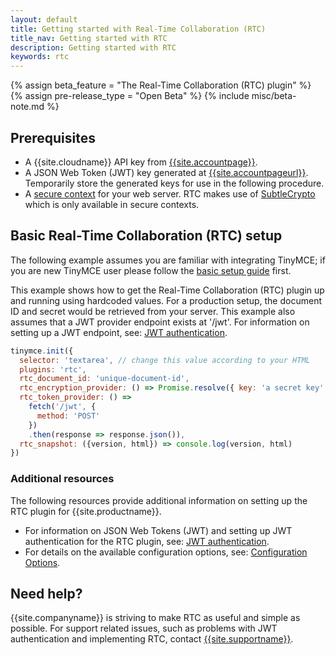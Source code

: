 ```yaml
---
layout: default
title: Getting started with Real-Time Collaboration (RTC)
title_nav: Getting started with RTC
description: Getting started with RTC
keywords: rtc
---
```


{% assign beta_feature = "The Real-Time Collaboration (RTC) plugin" %}
{% assign pre-release_type = "Open Beta" %}
{% include misc/beta-note.md %}

## Prerequisites

* A {{site.cloudname}} API key from [{{site.accountpage}}]({{site.accountsignup}}).
* A JSON Web Token (JWT) key generated at [{{site.accountpageurl}}]({{site.accountpageurl}}). Temporarily store the generated keys for use in the following procedure.
* A [secure context](https://developer.mozilla.org/en-US/docs/Web/Security/Secure_Contexts) for your web server. RTC makes use of [SubtleCrypto](https://developer.mozilla.org/en-US/docs/Web/API/SubtleCrypto) which is only available in secure contexts.

## Basic Real-Time Collaboration (RTC) setup

The following example assumes you are familiar with integrating TinyMCE; if you are new TinyMCE user please follow the [basic setup guide]({{site.baseurl}}/general-configuration-guide/basic-setup/) first.

This example shows how to get the Real-Time Collaboration (RTC) plugin up and running using hardcoded values. For a production setup, the document ID and secret would be retrieved from your server. This example also assumes that a JWT provider endpoint exists at '/jwt'. For information on setting up a JWT endpoint, see: [JWT authentication]({{site.baseurl}}/rtc/jwt-authentication/).

```js
tinymce.init({
  selector: 'textarea', // change this value according to your HTML
  plugins: 'rtc',
  rtc_document_id: 'unique-document-id',
  rtc_encryption_provider: () => Promise.resolve({ key: 'a secret key' }),
  rtc_token_provider: () =>
    fetch('/jwt', {
      method: 'POST'
    })
    .then(response => response.json()),
  rtc_snapshot: ({version, html}) => console.log(version, html)
})
```

### Additional resources

The following resources provide additional information on setting up the RTC plugin for {{site.productname}}.

* For information on JSON Web Tokens (JWT) and setting up JWT authentication for the RTC plugin, see: [JWT authentication]({{site.baseurl}}/rtc/jwt-authentication/).
* For details on the available configuration options, see: [Configuration Options]({{site.baseurl}}/rtc/configuration/).

## Need help?

{{site.companyname}} is striving to make RTC as useful and simple as possible. For support related issues, such as problems with JWT authentication and implementing RTC, contact [{{site.supportname}}]({{site.supporturl}}).
